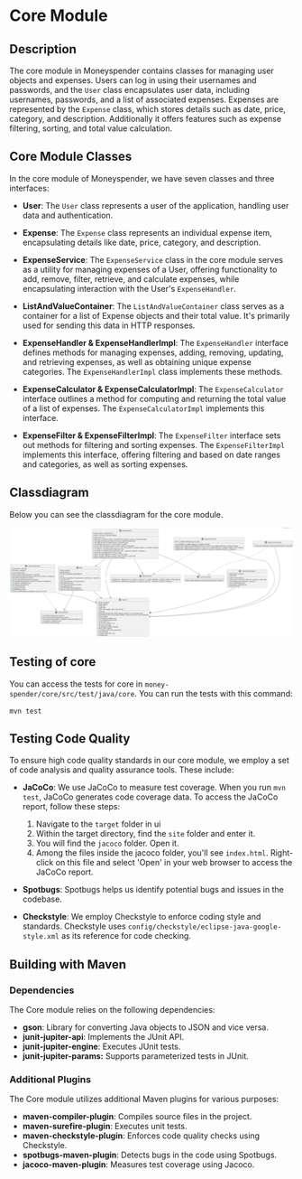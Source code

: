 # Core Module

## Description

The core module in Moneyspender contains classes for managing user objects and expenses. Users can log in using their usernames and passwords, and the `User` class encapsulates user data, including usernames, passwords, and a list of associated expenses. Expenses are represented by the `Expense` class, which stores details such as date, price, category, and description. Additionally it offers features such as expense filtering, sorting, and total value calculation.

## Core Module Classes

In the core module of Moneyspender, we have seven classes and three interfaces:

- **User**: The `User` class represents a user of the application, handling user data and authentication.

- **Expense**: The `Expense` class represents an individual expense item, encapsulating details like date, price, category, and description.

- **ExpenseService**: The `ExpenseService` class in the core module serves as a utility for managing expenses of a User, offering functionality to add, remove, filter, retrieve, and calculate expenses, while encapsulating interaction with the User's `ExpenseHandler`.

- **ListAndValueContainer**: The `ListAndValueContainer` class serves as a container for a list of Expense objects and their total value. It's primarily used for sending this data in HTTP responses.

- **ExpenseHandler & ExpenseHandlerImpl**: The `ExpenseHandler` interface defines methods for managing expenses, adding, removing, updating, and retrieving expenses, as well as obtaining unique expense categories. The `ExpenseHandlerImpl` class implements these methods.

- **ExpenseCalculator & ExpenseCalculatorImpl**: The `ExpenseCalculator` interface outlines a method for computing and returning the total value of a list of expenses. The `ExpenseCalculatorImpl` implements this interface.

- **ExpenseFilter & ExpenseFilterImpl**: The `ExpenseFilter` interface sets out methods for filtering and sorting expenses. The `ExpenseFilterImpl` implements this interface, offering filtering and based on date ranges and categories, as well as sorting expenses.

## Classdiagram

Below you can see the classdiagram for the core module.

![Classdiagram](../../docs/diagrams/ClassDiagramCore.png)

## Testing of core

You can access the tests for core in `money-spender/core/src/test/java/core`.
You can run the tests with this command:

```shell
mvn test
```

## Testing Code Quality

To ensure high code quality standards in our core module, we employ a set of code analysis and quality assurance tools. These include:

- **JaCoCo**: We use JaCoCo to measure test coverage. When you run `mvn test`, JaCoCo generates code coverage data. To access the JaCoCo report, follow these steps:

    1. Navigate to the `target` folder in ui
    2. Within the target directory, find the `site` folder and enter it.
    3. You will find the `jacoco` folder. Open it.
    4. Among the files inside the jacoco folder, you'll see `index.html`. Right-click on this file and select 'Open' in your web browser to access the JaCoCo report.

- **Spotbugs**: Spotbugs helps us identify potential bugs and issues in the codebase.

- **Checkstyle**: We employ Checkstyle to enforce coding style and standards. Checkstyle uses `config/checkstyle/eclipse-java-google-style.xml` as its reference for code checking.

## Building with Maven

### Dependencies

The Core module relies on the following dependencies:

- **gson**: Library for converting Java objects to JSON and vice versa.
- **junit-jupiter-api**: Implements the JUnit API.
- **junit-jupiter-engine**: Executes JUnit tests.
- **junit-jupiter-params:** Supports parameterized tests in JUnit.

### Additional Plugins

The Core module utilizes additional Maven plugins for various purposes:

- **maven-compiler-plugin**: Compiles source files in the project.
- **maven-surefire-plugin**: Executes unit tests.
- **maven-checkstyle-plugin**: Enforces code quality checks using Checkstyle.
- **spotbugs-maven-plugin**: Detects bugs in the code using Spotbugs.
- **jacoco-maven-plugin**: Measures test coverage using Jacoco.
  